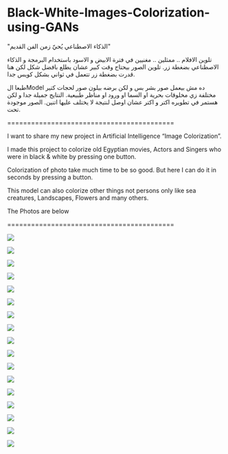 # Black-White-Images-Colorization-using-GANs

"الذكاء الاصطناعي يُحيّ زمن الفن القديم"

 تلوين الافلام .. ممثلين .. مغنيين في فترة الابيض و الاسود باستخدام البرمجة و الذكاء الاصطناعي بضغطة زر. تلوين الصور بيحتاج وقت كبير عشان يطلع بافضل شكل لكن هنا قدرت بضغطة زر تتعمل في ثواني بشكل كويس جدا.
 
طبعا الModel ده مش بيعمل صور بشر بس و لكن برضه بيلون صور لحجات كتير مختلفة زي مخلوقات بحرية او السما او ورود او مناظر طبيعية.
النتايج جميلة جدا و لكن هستمر في تطويره اكتر و اكتر عشان اوصل لنتيجة لا يختلف عليها اتنين. الصور موجودة تحت.

==========================================

I want to share my new project in Artificial Intelligence “Image Colorization”.

I made this project to colorize old Egyptian movies, Actors and Singers who were in black & white by pressing one button. 

Colorization of photo take much time to be so good. But here I can do it in seconds by pressing a button.

This model can also colorize other things not persons only like sea creatures, Landscapes, Flowers and many others.

The Photos are below

==========================================

![](Final%20Images/Screenshot16.png)

![](Final%20Images/Screenshot1.png)

![](Final%20Images/Screenshot2.png)

![](Final%20Images/Screenshot3.png)

![](Final%20Images/Screenshot4.png)

![](Final%20Images/Screenshot6.png)

![](Final%20Images/Screenshot7.png)

![](Final%20Images/Screenshot8.png)

![](Final%20Images/Screenshot9.png)

![](Final%20Images/Screenshot10.png)

![](Final%20Images/Screenshot11.png)

![](Final%20Images/Screenshot12.png)

![](Final%20Images/Screenshot13.png)

![](Final%20Images/Screenshot14.png)

![](Final%20Images/Screenshot15.png)

![](Final%20Images/Screenshot17.png)

![](Final%20Images/Screenshot18.png)
